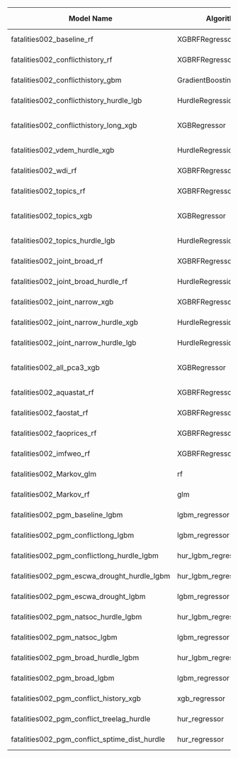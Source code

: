 | Model Name | Algorithm | Target | Input Features | Non-default Hyperparameters | Forecasting Type | Implementation Status | Implementation Date | Author |
| ---------- | --------- | ------ | -------------- | --------------------------- | ---------------- | --------------------- | ------------------- | ------ |
| fatalities002_baseline_rf | XGBRFRegressor | ln_ged_sb_dep | - [fatalities002_baseline](https://github.com/prio-data/viewsforecasting/blob/main/Tools/cm_querysets.py#L16) | n_estimators=300, n_jobs=nj | Direct multi-step | no | NA | NA |
| fatalities002_conflicthistory_rf | XGBRFRegressor | ln_ged_sb_dep | - [fatalities002_conflict_history](https://github.com/prio-data/viewsforecasting/blob/main/Tools/cm_querysets.py#L3079) | n_estimators=250, n_jobs=nj | Direct multi-step | no | NA | NA |
| fatalities002_conflicthistory_gbm | GradientBoostingRegressor | ln_ged_sb_dep | - [fatalities002_conflict_history](https://github.com/prio-data/viewsforecasting/blob/main/Tools/cm_querysets.py#L3079) | n_estimators=200 | Direct multi-step | no | NA | NA |
| fatalities002_conflicthistory_hurdle_lgb | HurdleRegression | ln_ged_sb_dep | - [fatalities002_conflict_history](https://github.com/prio-data/viewsforecasting/blob/main/Tools/cm_querysets.py#L3079) | clf_name="LGBMClassifier", reg_name="LGBMRegressor" | Direct multi-step | no | NA | NA |
| fatalities002_conflicthistory_long_xgb | XGBRegressor | ln_ged_sb_dep | - [fatalities002_conflict_history_long](https://github.com/prio-data/viewsforecasting/blob/main/Tools/cm_querysets.py#L3093) | n_estimators=100, learning_rate=0.05, n_jobs=nj | Direct multi-step | no | NA | NA |
| fatalities002_vdem_hurdle_xgb | HurdleRegression | ln_ged_sb_dep | - [fatalities002_vdem_short](https://github.com/prio-data/viewsforecasting/blob/main/Tools/cm_querysets.py#L1205) | clf_name="XGBClassifier", reg_name="XGBRegressor" | Direct multi-step | no | NA | NA |
| fatalities002_wdi_rf | XGBRFRegressor | ln_ged_sb_dep | - [fatalities002_wdi_short](https://github.com/prio-data/viewsforecasting/blob/main/Tools/cm_querysets.py#L1627) | n_estimators=300, n_jobs=nj | Direct multi-step | no | NA | NA |
| fatalities002_topics_rf | XGBRFRegressor | ln_ged_sb_dep | - [fatalities002_topics](https://github.com/prio-data/viewsforecasting/blob/main/Tools/cm_querysets.py#L74) | n_estimators=250, n_jobs=nj | Direct multi-step | no | NA | NA |
| fatalities002_topics_xgb | XGBRegressor | ln_ged_sb_dep | - [fatalities002_topics](https://github.com/prio-data/viewsforecasting/blob/main/Tools/cm_querysets.py#L74) | n_estimators=80, learning_rate=0.05, n_jobs=nj | Direct multi-step | no | NA | NA |
| fatalities002_topics_hurdle_lgb | HurdleRegression | ln_ged_sb_dep | - [fatalities002_topics](https://github.com/prio-data/viewsforecasting/blob/main/Tools/cm_querysets.py#L74) | clf_name="LGBMClassifier", reg_name="LGBMRegressor" | Direct multi-step | no | NA | NA |
| fatalities002_joint_broad_rf | XGBRFRegressor | ln_ged_sb_dep | - [fatalities002_joint_broad](https://github.com/prio-data/viewsforecasting/blob/main/Tools/cm_querysets.py#L2090) | n_estimators=250, n_jobs=nj | Direct multi-step | no | NA | NA |
| fatalities002_joint_broad_hurdle_rf | HurdleRegression | ln_ged_sb_dep | - [fatalities002_joint_broad](https://github.com/prio-data/viewsforecasting/blob/main/Tools/cm_querysets.py#L2090) | clf_name="RFClassifier", reg_name="RFRegressor" | Direct multi-step | no | NA | NA |
| fatalities002_joint_narrow_xgb | XGBRFRegressor | ln_ged_sb_dep | - [fatalities002_joint_narrow](https://github.com/prio-data/viewsforecasting/blob/main/Tools/cm_querysets.py#L1853) | n_estimators=250, n_jobs=nj | Direct multi-step | no | NA | NA |
| fatalities002_joint_narrow_hurdle_xgb | HurdleRegression | ln_ged_sb_dep | - [fatalities002_joint_narrow](https://github.com/prio-data/viewsforecasting/blob/main/Tools/cm_querysets.py#L1853) | clf_name="XGBClassifier", reg_name="XGBRegressor" | Direct multi-step | no | NA | NA |
| fatalities002_joint_narrow_hurdle_lgb | HurdleRegression | ln_ged_sb_dep | - [fatalities002_joint_narrow](https://github.com/prio-data/viewsforecasting/blob/main/Tools/cm_querysets.py#L1853) | clf_name="LGBMClassifier", reg_name="LGBMRegressor" | Direct multi-step | no | NA | NA |
| fatalities002_all_pca3_xgb | XGBRegressor | ln_ged_sb_dep | - [fatalities002_all_features](https://github.com/prio-data/viewsforecasting/blob/main/Tools/cm_querysets.py#L3191) | n_estimators=100, learning_rate=0.05, n_jobs=nj | Direct multi-step | no | NA | NA |
| fatalities002_aquastat_rf | XGBRFRegressor | ln_ged_sb_dep | - [fatalities002_aquastat](https://github.com/prio-data/viewsforecasting/blob/main/Tools/cm_querysets.py#L639) | n_estimators=300, n_jobs=nj | Direct multi-step | no | NA | NA |
| fatalities002_faostat_rf | XGBRFRegressor | ln_ged_sb_dep | - [fatalities002_faostat](https://github.com/prio-data/viewsforecasting/blob/main/Tools/cm_querysets.py#L2697) | n_estimators=300, n_jobs=nj | Direct multi-step | no | NA | NA |
| fatalities002_faoprices_rf | XGBRFRegressor | ln_ged_sb_dep | - [fatalities002_faoprices](https://github.com/prio-data/viewsforecasting/blob/main/Tools/cm_querysets.py#L2947) | n_estimators=300, n_jobs=nj | Direct multi-step | no | NA | NA |
| fatalities002_imfweo_rf | XGBRFRegressor | ln_ged_sb_dep | - [fatalities002_imfweo](https://github.com/prio-data/viewsforecasting/blob/main/Tools/cm_querysets.py#L3013) | n_estimators=300, n_jobs=nj | Direct multi-step | no | NA | NA |
| fatalities002_Markov_glm | rf | ln_ged_sb_dep | - [fatalities002_joint_narrow](https://github.com/prio-data/viewsforecasting/blob/main/Tools/cm_querysets.py#L1853) | None | Direct multi-step | no | NA | NA |
| fatalities002_Markov_rf | glm | ln_ged_sb_dep | - [fatalities002_joint_narrow](https://github.com/prio-data/viewsforecasting/blob/main/Tools/cm_querysets.py#L1853) | None | Direct multi-step | no | NA | NA |
| fatalities002_pgm_baseline_lgbm | lgbm_regressor | ln_ged_sb_dep | - [fatalities002_pgm_baseline](https://github.com/prio-data/viewsforecasting/blob/main/Tools/pgm_querysets.py#L28) | None | Direct multi-step | no | NA | NA |
| fatalities002_pgm_conflictlong_lgbm | lgbm_regressor | ln_ged_sb_dep | - [fatalities002_pgm_conflictlong](https://github.com/prio-data/viewsforecasting/blob/main/Tools/pgm_querysets.py#L104) | None | Direct multi-step | no | NA | NA |
| fatalities002_pgm_conflictlong_hurdle_lgbm | hur_lgbm_regressor | ln_ged_sb_dep | - [fatalities002_pgm_conflictlong](https://github.com/prio-data/viewsforecasting/blob/main/Tools/pgm_querysets.py#L104) | None | Direct multi-step | no | NA | NA |
| fatalities002_pgm_escwa_drought_hurdle_lgbm | hur_lgbm_regressor | ln_ged_sb_dep | - [fatalities002_pgm_escwa_drought](https://github.com/prio-data/viewsforecasting/blob/main/Tools/pgm_querysets.py#L277) | None | Direct multi-step | no | NA | NA |
| fatalities002_pgm_escwa_drought_lgbm | lgbm_regressor | ln_ged_sb_dep | - [fatalities002_pgm_escwa_drought](https://github.com/prio-data/viewsforecasting/blob/main/Tools/pgm_querysets.py#L277) | None | Direct multi-step | no | NA | NA |
| fatalities002_pgm_natsoc_hurdle_lgbm | hur_lgbm_regressor | ln_ged_sb_dep | - [fatalities002_pgm_natsoc](https://github.com/prio-data/viewsforecasting/blob/main/Tools/pgm_querysets.py#L445) | None | Direct multi-step | no | NA | NA |
| fatalities002_pgm_natsoc_lgbm | lgbm_regressor | ln_ged_sb_dep | - [fatalities002_pgm_natsoc](https://github.com/prio-data/viewsforecasting/blob/main/Tools/pgm_querysets.py#L445) | None | Direct multi-step | no | NA | NA |
| fatalities002_pgm_broad_hurdle_lgbm | hur_lgbm_regressor | ln_ged_sb_dep | - [fatalities002_pgm_broad](https://github.com/prio-data/viewsforecasting/blob/main/Tools/pgm_querysets.py#L608) | None | Direct multi-step | no | NA | NA |
| fatalities002_pgm_broad_lgbm | lgbm_regressor | ln_ged_sb_dep | - [fatalities002_pgm_broad](https://github.com/prio-data/viewsforecasting/blob/main/Tools/pgm_querysets.py#L608) | None | Direct multi-step | no | NA | NA |
| fatalities002_pgm_conflict_history_xgb | xgb_regressor | ln_ged_sb_dep | - [fatalities002_pgm_conflict_history](https://github.com/prio-data/viewsforecasting/blob/main/Tools/pgm_querysets.py#L764) | None | Direct multi-step | no | NA | NA |
| fatalities002_pgm_conflict_treelag_hurdle | hur_regressor | ln_ged_sb_dep | - [fatalities002_pgm_conflict_treelag](https://github.com/prio-data/viewsforecasting/blob/main/Tools/pgm_querysets.py#L1012) | None | Direct multi-step | no | NA | NA |
| fatalities002_pgm_conflict_sptime_dist_hurdle | hur_regressor | ln_ged_sb_dep | - [fatalities002_pgm_conflict_sptime_dist](https://github.com/prio-data/viewsforecasting/blob/main/Tools/pgm_querysets.py#L1055) | None | Direct multi-step | no | NA | NA |
